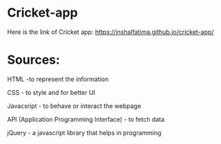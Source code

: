 # Cricket-app
Here is the link of Cricket app:  https://inshalfatima.github.io/cricket-app/

# Sources:

HTML -to represent the information

CSS - to style and for better UI

Javacsript - to behave or interact the webpage

API (Application Programming Interface) - to fetch data

jQuery - a javascript library that helps in programming
